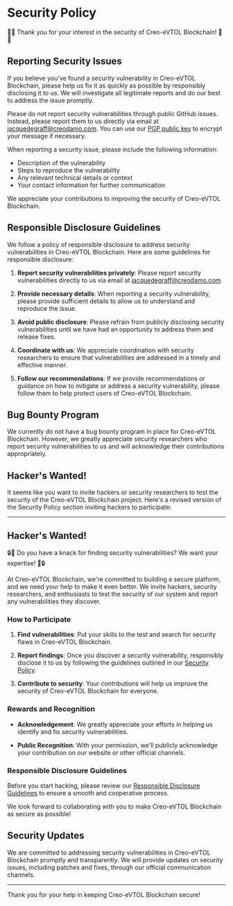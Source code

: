 # Security Policy

🔐🚨 Thank you for your interest in the security of Creo-eVTOL Blockchain! 🚨🔐

## Reporting Security Issues

If you believe you've found a security vulnerability in Creo-eVTOL Blockchain, please help us fix it as quickly as possible by responsibly disclosing it to us. We will investigate all legitimate reports and do our best to address the issue promptly.

Please do not report security vulnerabilities through public GitHub issues. Instead, please report them to us directly via email at [jacquedegraff@creodamo.com](mailto:jacquedegraff@creodamo.com). You can use our [PGP public key](https://creo-evtol.com/security/pgp-key.txt) to encrypt your message if necessary.

When reporting a security issue, please include the following information:

- Description of the vulnerability
- Steps to reproduce the vulnerability
- Any relevant technical details or context
- Your contact information for further communication

We appreciate your contributions to improving the security of Creo-eVTOL Blockchain.

## Responsible Disclosure Guidelines

We follow a policy of responsible disclosure to address security vulnerabilities in Creo-eVTOL Blockchain. Here are some guidelines for responsible disclosure:

1. **Report security vulnerabilities privately**: Please report security vulnerabilities directly to us via email at [jacquedegraff@creodamo.com](mailto:jacquedegraff@creodamo.com).

2. **Provide necessary details**: When reporting a security vulnerability, please provide sufficient details to allow us to understand and reproduce the issue.

3. **Avoid public disclosure**: Please refrain from publicly disclosing security vulnerabilities until we have had an opportunity to address them and release fixes.

4. **Coordinate with us**: We appreciate coordination with security researchers to ensure that vulnerabilities are addressed in a timely and effective manner.

5. **Follow our recommendations**: If we provide recommendations or guidance on how to mitigate or address a security vulnerability, please follow them to help protect users of Creo-eVTOL Blockchain.

## Bug Bounty Program

We currently do not have a bug bounty program in place for Creo-eVTOL Blockchain. However, we greatly appreciate security researchers who report security vulnerabilities to us and will acknowledge their contributions appropriately.

## Hacker's Wanted!

It seems like you want to invite hackers or security researchers to test the security of the Creo-eVTOL Blockchain project. Here's a revised version of the Security Policy section inviting hackers to participate:

---

## Hacker's Wanted!

🔒🚨 Do you have a knack for finding security vulnerabilities? We want your expertise! 🚨🔒

At Creo-eVTOL Blockchain, we're committed to building a secure platform, and we need your help to make it even better. We invite hackers, security researchers, and enthusiasts to test the security of our system and report any vulnerabilities they discover.

### How to Participate

1. **Find vulnerabilities**: Put your skills to the test and search for security flaws in Creo-eVTOL Blockchain.
   
2. **Report findings**: Once you discover a security vulnerability, responsibly disclose it to us by following the guidelines outlined in our [Security Policy](#reporting-security-issues).

3. **Contribute to security**: Your contributions will help us improve the security of Creo-eVTOL Blockchain for everyone.

### Rewards and Recognition

- **Acknowledgement**: We greatly appreciate your efforts in helping us identify and fix security vulnerabilities.
  
- **Public Recognition**: With your permission, we'll publicly acknowledge your contribution on our website or other official channels.

### Responsible Disclosure Guidelines

Before you start hacking, please review our [Responsible Disclosure Guidelines](#responsible-disclosure-guidelines) to ensure a smooth and cooperative process.

We look forward to collaborating with you to make Creo-eVTOL Blockchain as secure as possible!

## Security Updates

We are committed to addressing security vulnerabilities in Creo-eVTOL Blockchain promptly and transparently. We will provide updates on security issues, including patches and fixes, through our official communication channels.

---

Thank you for your help in keeping Creo-eVTOL Blockchain secure!
